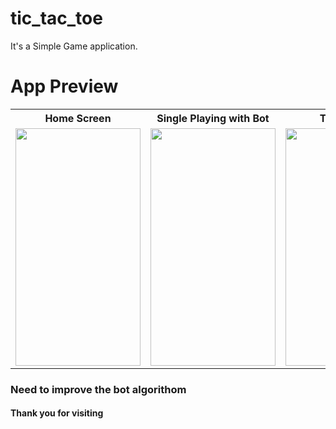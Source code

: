 # tic_tac_toe

It's a Simple Game application.

<h1>App Preview</h1>

<table style="width:100%">
  <tr>
    <th>Home Screen</th>
    <th>Single Playing with Bot</th>
    <th>Two People</th>
    <th>Two People Playing</th>
  </tr>
  <tr>
    <td><img src="https://github.com/MdAshrafUllah/tic-tac-toe-game-app/assets/96839511/79177184-85e1-4253-9b8e-5211490cea1b" width="200" height="380"></td>
    <td><img src="https://github.com/MdAshrafUllah/tic-tac-toe-game-app/assets/96839511/319b31d4-eaf5-4e70-be0b-cb0660ee8d1b" width="200" height="380"></td>
    <td><img src="https://github.com/MdAshrafUllah/tic-tac-toe-game-app/assets/96839511/9c358153-4b9c-43ad-ba9f-a73cc2b118b3" width="200" height="380"></td>
    <td><img src="https://github.com/MdAshrafUllah/tic-tac-toe-game-app/assets/96839511/d4ca74bb-ef69-46b7-aed3-a98eea6ada91" width="200" height="380"></td>
  </tr>
</table>

<h3>Need to improve the bot algorithom</h3>
<h4>Thank you for visiting</h4>
